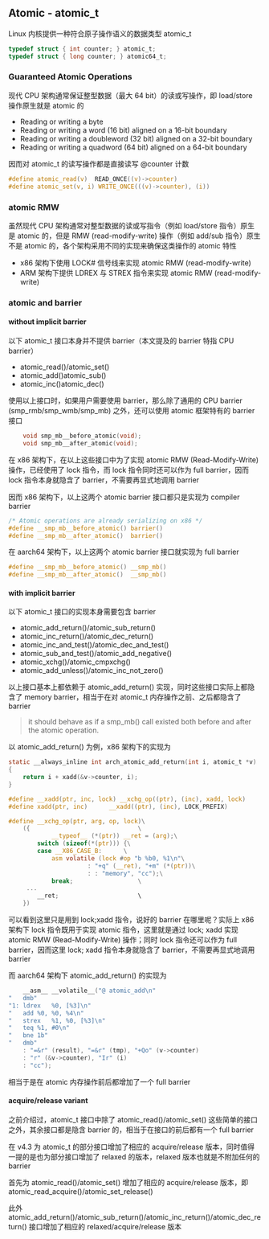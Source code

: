 ## Atomic - atomic_t


Linux 内核提供一种符合原子操作语义的数据类型 atomic_t

```c
typedef struct { int counter; } atomic_t;
typedef struct { long counter; } atomic64_t;
```


### Guaranteed Atomic Operations

现代 CPU 架构通常保证整型数据（最大 64 bit）的读或写操作，即 load/store 操作原生就是 atomic 的

- Reading or writing a byte
- Reading or writing a word (16 bit) aligned on a 16-bit boundary
- Reading or writing a doubleword (32 bit) aligned on a 32-bit boundary
- Reading or writing a quadword (64 bit) aligned on a 64-bit boundary

因而对 atomic_t 的读写操作都是直接读写 @counter 计数

```c
#define atomic_read(v)	READ_ONCE((v)->counter)
#define atomic_set(v, i) WRITE_ONCE(((v)->counter), (i))
```


### atomic RMW

虽然现代 CPU 架构通常对整型数据的读或写指令（例如 load/store 指令）原生是 atomic 的，但是 RMW (read-modify-write) 操作（例如 add/sub 指令）原生不是 atomic 的，各个架构采用不同的实现来确保这类操作的 atomic 特性

- x86 架构下使用 LOCK# 信号线来实现 atomic RMW (read-modify-write)
- ARM 架构下提供 LDREX 与 STREX 指令来实现 atomic RMW (read-modify-write)


### atomic and barrier

#### without implicit barrier

以下 atomic_t 接口本身并不提供 barrier（本文提及的 barrier 特指 CPU barrier）

- atomic_read()/atomic_set() 
- atomic_add()atomic_sub()
- atomic_inc()atomic_dec()

使用以上接口时，如果用户需要使用 barrier，那么除了通用的 CPU barrier (smp_rmb/smp_wmb/smp_mb) 之外，还可以使用 atomic 框架特有的 barrier 接口

```c
	void smp_mb__before_atomic(void);
	void smp_mb__after_atomic(void);
```


在 x86 架构下，在以上这些接口中为了实现 atomic RMW (Read-Modify-Write) 操作，已经使用了 lock 指令，而 lock 指令同时还可以作为 full barrier，因而 lock 指令本身就隐含了 barrier，不需要再显式地调用 barrier

因而 x86 架构下，以上这两个 atomic barrier 接口都只是实现为 compiler barrier

```c
/* Atomic operations are already serializing on x86 */
#define __smp_mb__before_atomic() barrier()
#define __smp_mb__after_atomic()  barrier()
```


在 aarch64 架构下，以上这两个 atomic barrier 接口就实现为 full barrier

```c
#define __smp_mb__before_atomic() __smp_mb()
#define __smp_mb__after_atomic()  __smp_mb()
```


#### with implicit barrier

以下 atomic_t 接口的实现本身需要包含 barrier

- atomic_add_return()/atomic_sub_return()
- atomic_inc_return()/atomic_dec_return()
- atomic_inc_and_test()/atomic_dec_and_test()
- atomic_sub_and_test()/atomic_add_negative()
- atomic_xchg()/atomic_cmpxchg()
- atomic_add_unless()/atomic_inc_not_zero()

以上接口基本上都依赖于 atomic_add_return() 实现，同时这些接口实际上都隐含了 memory barrier，相当于在对 atomic_t 内存操作之前、之后都隐含了 barrier

> it should behave as if a smp_mb() call existed both before and after the atomic operation.


以 atomic_add_return() 为例，x86 架构下的实现为

```c
static __always_inline int arch_atomic_add_return(int i, atomic_t *v)
{
	return i + xadd(&v->counter, i);
}

#define __xadd(ptr, inc, lock) __xchg_op((ptr), (inc), xadd, lock)
#define xadd(ptr, inc)		__xadd((ptr), (inc), LOCK_PREFIX)

#define __xchg_op(ptr, arg, op, lock)\
	({								\
	        __typeof__ (*(ptr)) __ret = (arg);\
		switch (sizeof(*(ptr))) {\
		case __X86_CASE_B:		\
			asm volatile (lock #op "b %b0, %1\n"\
				      : "+q" (__ret), "+m" (*(ptr))\
				      : : "memory", "cc");\
			break;					\
     ...
		__ret;						\
	})
```

可以看到这里只是用到 lock;xadd 指令，说好的 barrier 在哪里呢？实际上 x86 架构下 lock 指令既用于实现 atomic 指令，这里就是通过 lock; xadd 实现 atomic RMW (Read-Modify-Write) 操作；同时 lock 指令还可以作为 full barrier，因而这里 lock; xadd 指令本身就隐含了 barrier，不需要再显式地调用 barrier


而 aarch64 架构下 atomic_add_return() 的实现为

```c
	__asm__ __volatile__("@ atomic_add\n"
"	dmb"
"1:	ldrex	%0, [%3]\n"
"	add	%0, %0, %4\n"
"	strex	%1, %0, [%3]\n"
"	teq	%1, #0\n"
"	bne	1b"
"	dmb"
	: "=&r" (result), "=&r" (tmp), "+Qo" (v->counter)
	: "r" (&v->counter), "Ir" (i)
	: "cc");
```

相当于是在 atomic 内存操作前后都增加了一个 full barrier


#### acquire/release variant

之前介绍过，atomic_t 接口中除了 atomic_read()/atomic_set() 这些简单的接口之外，其余接口都是隐含 barrier 的，相当于在接口的前后都有一个 full barrier

在 v4.3 为 atomic_t 的部分接口增加了相应的 acquire/release 版本，同时值得一提的是也为部分接口增加了 relaxed 的版本，relaxed 版本也就是不附加任何的 barrier

首先为 atomic_read()/atomic_set() 增加了相应的 acquire/release 版本，即 atomic_read_acquire()/atomic_set_release()

此外 atomic_add_return()/atomic_sub_return()/atomic_inc_return()/atomic_dec_return() 接口增加了相应的 relaxed/acquire/release 版本
